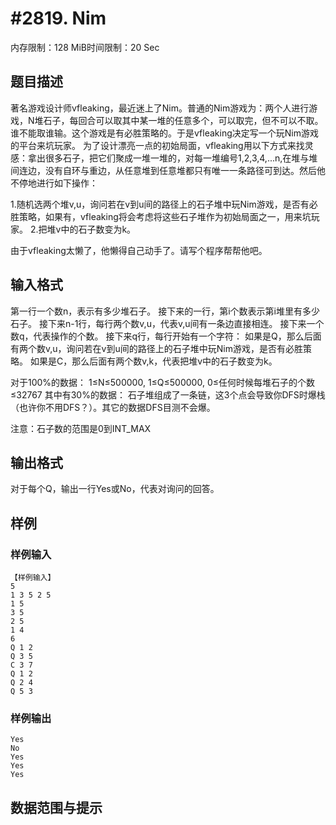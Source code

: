 # #2819. Nim

内存限制：128 MiB时间限制：20 Sec

## 题目描述

著名游戏设计师vfleaking，最近迷上了Nim。普通的Nim游戏为：两个人进行游戏，N堆石子，每回合可以取其中某一堆的任意多个，可以取完，但不可以不取。谁不能取谁输。这个游戏是有必胜策略的。于是vfleaking决定写一个玩Nim游戏的平台来坑玩家。
为了设计漂亮一点的初始局面，vfleaking用以下方式来找灵感：拿出很多石子，把它们聚成一堆一堆的，对每一堆编号1,2,3,4,...n,在堆与堆间连边，没有自环与重边，从任意堆到任意堆都只有唯一一条路径可到达。然后他不停地进行如下操作：

1.随机选两个堆v,u，询问若在v到u间的路径上的石子堆中玩Nim游戏，是否有必胜策略，如果有，vfleaking将会考虑将这些石子堆作为初始局面之一，用来坑玩家。
2.把堆v中的石子数变为k。

由于vfleaking太懒了，他懒得自己动手了。请写个程序帮帮他吧。


## 输入格式

 第一行一个数n，表示有多少堆石子。
接下来的一行，第i个数表示第i堆里有多少石子。
接下来n-1行，每行两个数v,u，代表v,u间有一条边直接相连。
接下来一个数q，代表操作的个数。
接下来q行，每行开始有一个字符：
如果是Q，那么后面有两个数v,u，询问若在v到u间的路径上的石子堆中玩Nim游戏，是否有必胜策略。
如果是C，那么后面有两个数v,k，代表把堆v中的石子数变为k。

对于100%的数据：
1&le;N&le;500000, 1&le;Q&le;500000, 0&le;任何时候每堆石子的个数&le;32767
其中有30%的数据：
石子堆组成了一条链，这3个点会导致你DFS时爆栈（也许你不用DFS？）。其它的数据DFS目测不会爆。

注意：石子数的范围是0到INT_MAX

## 输出格式

对于每个Q，输出一行Yes或No，代表对询问的回答。


## 样例

### 样例输入

    
    【样例输入】
    5
    1 3 5 2 5
    1 5
    3 5
    2 5
    1 4
    6
    Q 1 2
    Q 3 5
    C 3 7
    Q 1 2
    Q 2 4
    Q 5 3
    
    

### 样例输出

    
    Yes
    No
    Yes
    Yes
    Yes
    
    

## 数据范围与提示
